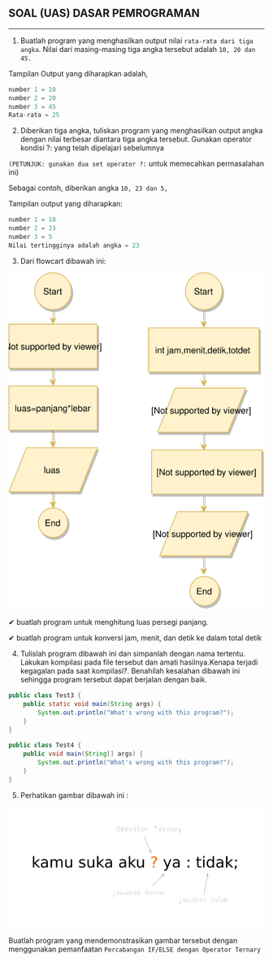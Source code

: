 ## SOAL (UAS) DASAR PEMROGRAMAN
---


1. Buatlah program yang menghasilkan output nilai `rata-rata dari tiga angka`. Nilai dari masing-masing tiga angka tersebut adalah `10, 20 dan 45.`

Tampilan Output yang diharapkan adalah,

```java
number 1 = 10
number 2 = 20
number 3 = 45
Rata-rata = 25
```

2. Diberikan tiga angka, tuliskan program yang menghasilkan output angka dengan nilai terbesar diantara tiga angka tersebut. Gunakan operator kondisi ?: yang telah dipelajari sebelumnya

`(PETUNJUK: gunakan dua set operator ?:` untuk memecahkan permasalahan ini)

Sebagai contoh, diberikan angka `10, 23 dan 5,`

Tampilan output yang diharapkan:

```Java
number 1 = 10
number 2 = 23
number 3 = 5
Nilai tertingginya adalah angka = 23
```

3. Dari flowcart dibawah ini:

![flow](images/Untitled&#32;Diagram.svg)

✔︎ buatlah program untuk menghitung luas persegi panjang.

✔︎ buatlah program untuk konversi jam, menit, dan detik ke dalam total detik

4. Tulislah program dibawah ini dan simpanlah dengan nama tertentu. Lakukan kompilasi pada file tersebut dan amati hasilnya.Kenapa terjadi kegagalan pada saat kompilasi?. Benahilah kesalahan dibawah ini sehingga program tersebut dapat berjalan dengan baik.

```java
public class Test3 {
    public static void main(String args) {
        System.out.println("What's wrong with this program?");
    }
}
```

```java
public class Test4 {
    public void main(String[] args) {
        System.out.println("What's wrong with this program?");
    } 
}
```
5. Perhatikan gambar dibawah ini :

![flow](images/images1.png)

Buatlah program yang mendemonstrasikan gambar tersebut dengan menggunakan pemanfaatan `Percabangan IF/ELSE dengan Operator Ternary`